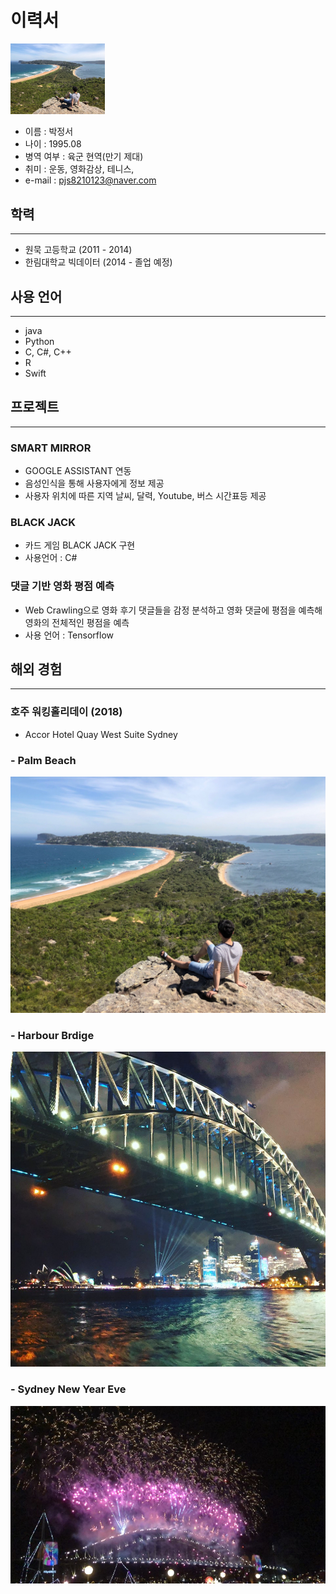# 이력서
<img src="Profile.jpg" width=30%>

  - 이름 : 박정서
  - 나이 : 1995.08
  - 병역 여부 : 육군 현역(만기 제대)
  - 취미 : 운동, 영화감상, 테니스, 
  - e-mail : pjs8210123@naver.com

  
  
## 학력

---
 - 원묵 고등학교 (2011 - 2014)
 - 한림대학교 빅데이터 (2014 - 졸업 예정) 

 ## 사용 언어

 ---
  - java
  - Python
  - C, C#, C++
  - R
  - Swift

  ## 프로젝트

  ---
  ### SMART MIRROR
   - GOOGLE ASSISTANT 연동
   - 음성인식을 통해 사용자에게 정보 제공
   - 사용자 위치에 따른 지역 날씨, 달력, Youtube, 버스 시간표등 제공
   
   ### BLACK JACK
   - 카드 게임 BLACK JACK 구현
   - 사용언어 : C#

   ### 댓글 기반 영화 평점 예측
   - Web Crawling으로 영화 후기 댓글들을 감정 분석하고 영화 댓글에 평점을 예측해
   영화의 전체적인 평점을 예측
   - 사용 언어 : Tensorflow


## 해외 경험

---
### 호주 워킹홀리데이 (2018)
 - Accor Hotel Quay West Suite Sydney 
 

 ### - Palm Beach
 ![profile](Profile.jpg)
 ### - Harbour Brdige
 <img src="bridge.jpg">
 
 ### - Sydney New Year Eve  

 ![sydnye](sydnye.jpg)





